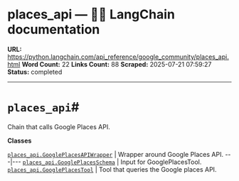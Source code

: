 # places_api — 🦜🔗 LangChain  documentation

**URL:** https://python.langchain.com/api_reference/google_community/places_api.html
**Word Count:** 22
**Links Count:** 88
**Scraped:** 2025-07-21 07:59:27
**Status:** completed

---

# `places_api`\#

Chain that calls Google Places API.

**Classes**

[`places_api.GooglePlacesAPIWrapper`](https://python.langchain.com/api_reference/google_community/places_api/langchain_google_community.places_api.GooglePlacesAPIWrapper.html#langchain_google_community.places_api.GooglePlacesAPIWrapper "langchain_google_community.places_api.GooglePlacesAPIWrapper") | Wrapper around Google Places API.   ---|---   [`places_api.GooglePlacesSchema`](https://python.langchain.com/api_reference/google_community/places_api/langchain_google_community.places_api.GooglePlacesSchema.html#langchain_google_community.places_api.GooglePlacesSchema "langchain_google_community.places_api.GooglePlacesSchema") | Input for GooglePlacesTool.   [`places_api.GooglePlacesTool`](https://python.langchain.com/api_reference/google_community/places_api/langchain_google_community.places_api.GooglePlacesTool.html#langchain_google_community.places_api.GooglePlacesTool "langchain_google_community.places_api.GooglePlacesTool") | Tool that queries the Google places API.